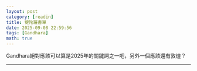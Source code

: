 ```yaml
---
layout: post
category: [readin]
title: 犍陀羅書單
date: 2025-09-08 22:59:56
tags: [Gandhara]
math: true
---
```


Gandhara絕對應該可以算是2025年的關鍵詞之一吧，另外一個應該還有敦煌？





--------




